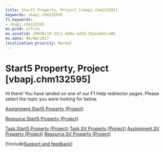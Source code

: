 ```yaml
---
title: Start5 Property, Project [vbapj.chm132595]
keywords: vbapj.chm132595
f1_keywords:
- vbapj.chm132595
ms.prod: office
ms.assetid: 190d0c19-33c1-4d4a-ad10-35ace9d1ce8b
ms.date: 06/08/2017
localization_priority: Normal
---
```



# Start5 Property, Project [vbapj.chm132595]

Hi there! You have landed on one of our F1 Help redirector pages. Please select the topic you were looking for below.

[Assignment.Start5 Property (Project)](https://msdn.microsoft.com/library/6eda3fa3-873c-6920-5cf0-dd15e16c0cb9%28Office.15%29.aspx)

[Resource.Start5 Property (Project)](https://msdn.microsoft.com/library/7bc9af08-c157-883e-5ee3-9afbca87ac36%28Office.15%29.aspx)

[Task.Start5 Property (Project)](https://msdn.microsoft.com/library/8f6f4145-663d-3530-ad50-bee6a5e840df%28Office.15%29.aspx)
[Task.SV Property (Project)](https://msdn.microsoft.com/library/306b7f8e-2da6-a898-c3e9-904c843b7046%28Office.15%29.aspx)
[Assignment.SV Property (Project)](https://msdn.microsoft.com/library/c63cd139-5a5e-2111-ed52-f239d401f227%28Office.15%29.aspx)
[Resource.SV Property (Project)](https://msdn.microsoft.com/library/176f083f-677a-fc38-b7e5-f51868fb5a27%28Office.15%29.aspx)

[!include[Support and feedback](~/includes/feedback-boilerplate.md)]